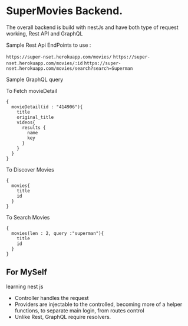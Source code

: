 # SuperMovies Backend.

The overall backend is build with nestJs and have both type of request working, Rest API and GraphQL

Sample Rest Api EndPoints to use :

`https://super-nset.herokuapp.com/movies/`
`https://super-nset.herokuapp.com/movies/:id`
`https://super-nset.herokuapp.com/movies/search?search=Superman`

Sample GraphQL query

To Fetch movieDetail

```
{
  movieDetail(id : "414906"){
    title
    original_title
    videos{
      results {
        name
        key
      }
    }
  }
}
```

To Discover Movies

```
{
  movies{
    title
    id
  }
}
```

To Search Movies

```
{
  movies(len : 2, query :"superman"){
    title
    id
  }
}
```

## For MySelf

learning nest js

- Controller handles the request
- Providers are injectable to the controlled, becoming more of a helper functions, to separate main login, from routes control
- Unlike Rest, GraphQL require resolvers.
